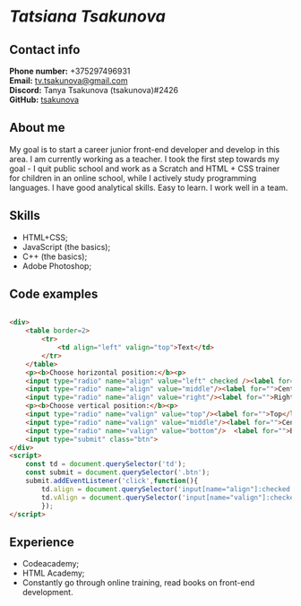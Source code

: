 # *Tatsiana Tsakunova*

## Contact info

**Phone number:** +375297496931  
**Email:** <tv.tsakunova@gmail.com>  
**Discord:** Tanya Tsakunova (tsakunova)#2426  
**GitHub:** [tsakunova](https://github.com/tsakunova)  

## About me

My goal is to start a career junior front-end developer and develop in this area.
I am currently working as a teacher. I took the first step towards my goal - I quit public school and work as a Scratch and HTML + CSS trainer for children in an online school, while I actively study programming languages. I have good analytical skills. Easy to learn. I work well in a team.

## Skills

- HTML+CSS;
- JavaScript (the basics);
- C++ (the basics);
- Adobe Photoshop;

## Code examples

```html

<div>
    <table border=2>
        <tr>
            <td align="left" valign="top">Text</td>
        </tr>
    </table>
    <p><b>Choose horizontal position:</b><p>
    <input type="radio" name="align" value="left" checked /><label for="">Left</label><br>
    <input type="radio" name="align" value="middle"/><label for="">Center</label><br>
    <input type="radio" name="align" value="right"/><label for="">Right</label> <br>
    <p><b>Choose vertical position:</b><p>
    <input type="radio" name="valign" value="top"/><label for="">Top</label><br>
    <input type="radio" name="valign" value="middle"/><label for="">Center</label><br>
    <input type="radio" name="valign" value="bottom"/>  <label for="">Bottom</label> <br>
    <input type="submit" class="btn">
</div>
<script>
    const td = document.querySelector('td');
    const submit = document.querySelector('.btn');
    submit.addEventListener('click',function(){
        td.align = document.querySelector('input[name="align"]:checked').value;
        td.vAlign = document.querySelector('input[name="valign"]:checked').value;
        });
</script>

```

## Experience

- Codeacademy;
- HTML Academy;
- Сonstantly go through online training, read books on front-end development.
